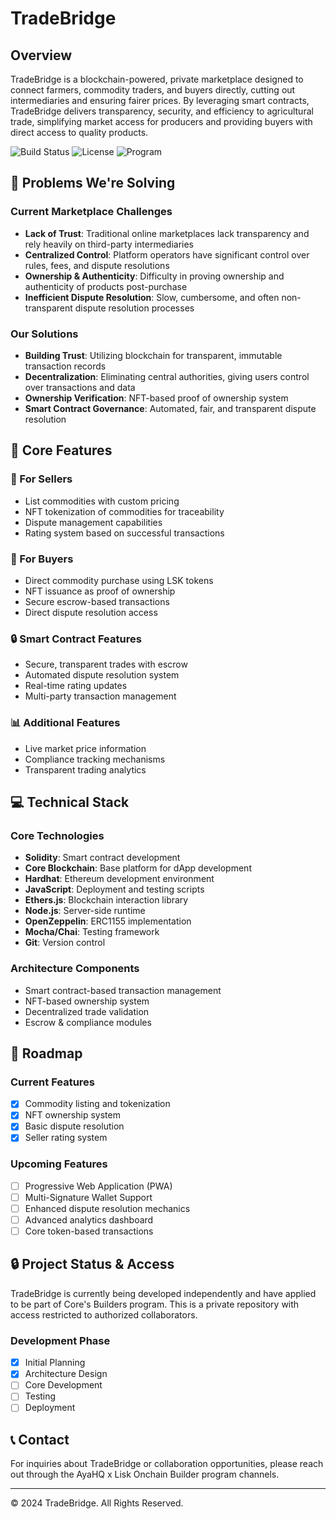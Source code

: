 # TradeBridge

## Overview
TradeBridge is a blockchain-powered, private marketplace designed to connect farmers, commodity traders, and buyers directly, cutting out intermediaries and ensuring fairer prices. By leveraging smart contracts, TradeBridge delivers transparency, security, and efficiency to agricultural trade, simplifying market access for producers and providing buyers with direct access to quality products.

![Build Status](https://img.shields.io/badge/status-in%20development-yellow)
![License](https://img.shields.io/badge/license-Private-red)
![Program](https://img.shields.io/badge/program-AyaHQ%20x%20Lisk-blue)

## 🎯 Problems We're Solving

### Current Marketplace Challenges
- **Lack of Trust**: Traditional online marketplaces lack transparency and rely heavily on third-party intermediaries
- **Centralized Control**: Platform operators have significant control over rules, fees, and dispute resolutions
- **Ownership & Authenticity**: Difficulty in proving ownership and authenticity of products post-purchase
- **Inefficient Dispute Resolution**: Slow, cumbersome, and often non-transparent dispute resolution processes

### Our Solutions
- **Building Trust**: Utilizing blockchain for transparent, immutable transaction records
- **Decentralization**: Eliminating central authorities, giving users control over transactions and data
- **Ownership Verification**: NFT-based proof of ownership system
- **Smart Contract Governance**: Automated, fair, and transparent dispute resolution

## 🌟 Core Features

### 🏪 For Sellers
- List commodities with custom pricing
- NFT tokenization of commodities for traceability
- Dispute management capabilities
- Rating system based on successful transactions

### 🛒 For Buyers
- Direct commodity purchase using LSK tokens
- NFT issuance as proof of ownership
- Secure escrow-based transactions
- Direct dispute resolution access

### 🔒 Smart Contract Features
- Secure, transparent trades with escrow
- Automated dispute resolution system
- Real-time rating updates
- Multi-party transaction management

### 📊 Additional Features
- Live market price information
- Compliance tracking mechanisms
- Transparent trading analytics

## 💻 Technical Stack

### Core Technologies
- **Solidity**: Smart contract development
- **Core Blockchain**: Base platform for dApp development
- **Hardhat**: Ethereum development environment
- **JavaScript**: Deployment and testing scripts
- **Ethers.js**: Blockchain interaction library
- **Node.js**: Server-side runtime
- **OpenZeppelin**: ERC1155 implementation
- **Mocha/Chai**: Testing framework
- **Git**: Version control

### Architecture Components
- Smart contract-based transaction management
- NFT-based ownership system
- Decentralized trade validation
- Escrow & compliance modules

## 🚀 Roadmap

### Current Features
- [x] Commodity listing and tokenization
- [x] NFT ownership system
- [x] Basic dispute resolution
- [x] Seller rating system

### Upcoming Features
- [ ] Progressive Web Application (PWA)
- [ ] Multi-Signature Wallet Support
- [ ] Enhanced dispute resolution mechanics
- [ ] Advanced analytics dashboard
- [ ] Core token-based transactions

## 🔒 Project Status & Access
TradeBridge is currently being developed independently and have applied to be part of Core's Builders program. This is a private repository with access restricted to authorized collaborators.

### Development Phase
- [x] Initial Planning
- [x] Architecture Design
- [ ] Core Development
- [ ] Testing
- [ ] Deployment

## 📞 Contact
For inquiries about TradeBridge or collaboration opportunities, please reach out through the AyaHQ x Lisk Onchain Builder program channels.

---
© 2024 TradeBridge. All Rights Reserved.
